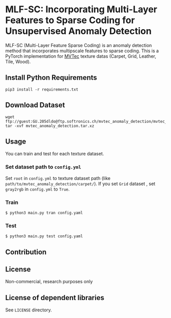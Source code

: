 # MLF-SC: Incorporating Multi-Layer Features to Sparse Coding for Unsupervised Anomaly Detection

MLF-SC (Multi-Layer Feature Sparse Coding) is an anomaly detection method that incorporates multipscale features to sparse coding.
This is a PyTorch implementation for [MVTec](https://www.mvtec.com/company/research/datasets/mvtec-ad/) texture datas (Carpet, Grid, Leather, Tile, Wood).

## Install Python Requirements
```
pip3 install -r requirements.txt
```

## Download Dataset
```
wget ftp://guest:GU.205dldo@ftp.softronics.ch/mvtec_anomaly_detection/mvtec_anomaly_detection.tar.xz
tar -xvf mvtec_anomaly_detection.tar.xz 
```

## Usage
You can train and test for each texture dataset.

### Set dataset path to `config.yml`
Set `root` in `config.yml` to texture dataset path (like `path/to/mvtec_anomaly_detection/carpet/`).
If you set `Grid` dataset , set `gray2rgb` in `config.yml` to `True`. 

### Train
```
$ python3 main.py tran config.yaml
```

### Test
```
$ python3 main.py test config.yaml
```

## Contribution

## License
Non-commercial, research purposes only

## License of dependent libraries
See `LICENSE` directory.
